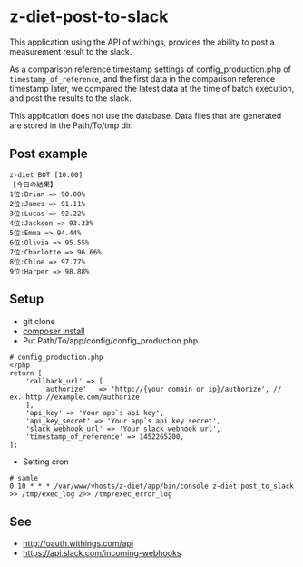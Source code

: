 # z-diet-post-to-slack

This application using the API of withings, provides the ability to post a measurement result to the slack.

As a comparison reference timestamp settings of config_production.php of `timestamp_of_reference`, and the first data in the comparison reference timestamp later, we compared the latest data at the time of batch execution, and post the results to the slack.

This application does not use the database. Data files that are generated are stored in the Path/To/tmp dir.

## Post example

```
z-diet BOT [10:00] 
【今日の結果】
1位:Brian => 90.00%
2位:James => 91.11%
3位:Lucas => 92.22%
4位:Jackson => 93.33%
5位:Emma => 94.44%
6位:Olivia => 95.55%
7位:Charlotte => 96.66%
8位:Chloe => 97.77%
9位:Harper => 98.88%
```

## Setup

- git clone
- [composer install](https://getcomposer.org/doc/00-intro.md)
- Put Path/To/app/config/config_production.php
```
# config_production.php
<?php
return [
    'callback_url' => [
        'authorize'   => 'http://{your domain or ip}/authorize', // ex. http://example.com/authorize
    ],
    'api_key' => 'Your app`s api key',
    'api_key_secret' => 'Your app`s api key secret',
    'slack_webhook_url' => 'Your slack webhook url',
    'timestamp_of_reference' => 1452265200,
];
```
- Setting cron
```
# samle
0 10 * * * /var/www/vhosts/z-diet/app/bin/console z-diet:post_to_slack >> /tmp/exec_log 2>> /tmp/exec_error_log
```

## See

- http://oauth.withings.com/api
- https://api.slack.com/incoming-webhooks
